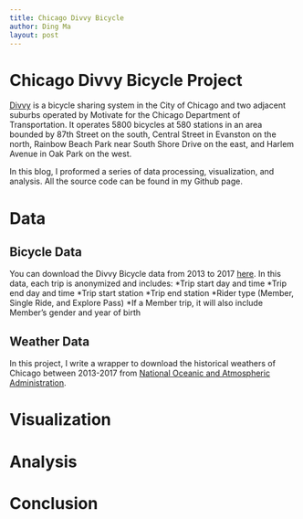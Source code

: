 ```yaml
---
title: Chicago Divvy Bicycle
author: Ding Ma
layout: post
---
```

# Chicago Divvy Bicycle Project

[Divvy](https://www.divvybikes.com/) is a bicycle sharing system in the City of Chicago and two adjacent suburbs operated by Motivate for the Chicago Department of Transportation. It operates 5800 bicycles at 580 stations in an area bounded by 87th Street on the south, Central Street in Evanston on the north, Rainbow Beach Park near South Shore Drive on the east, and Harlem Avenue in Oak Park on the west.

In this blog, I proformed a series of data processing, visualization, and analysis. All the source code can be found in my Github page.

# Data
## Bicycle Data
You can download the Divvy Bicycle data from 2013 to 2017 [here](https://www.divvybikes.com/system-data).
In this data, each trip is anonymized and includes:
  *Trip start day and time
  *Trip end day and time
  *Trip start station
  *Trip end station
  *Rider type (Member, Single Ride, and Explore Pass)
  *If a Member trip, it will also include Member’s gender and year of birth

## Weather Data
In this project, I write a wrapper to download the historical weathers of Chicago between 2013-2017 from [National Oceanic and Atmospheric Administration](https://www.noaa.gov).

# Visualization


# Analysis

# Conclusion
